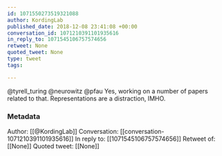 ```yaml
---
id: 1071550273519321088
author: KordingLab
published_date: 2018-12-08 23:41:08 +00:00
conversation_id: 1071210391101935616
in_reply_to: 1071545106757574656
retweet: None
quoted_tweet: None
type: tweet
tags:

---
```


@tyrell_turing @neurowitz @pfau Yes, working on a number of papers related to that. Representations are a distraction, IMHO.

### Metadata

Author: [[@KordingLab]]
Conversation: [[conversation-1071210391101935616]]
In reply to: [[1071545106757574656]]
Retweet of: [[None]]
Quoted tweet: [[None]]
